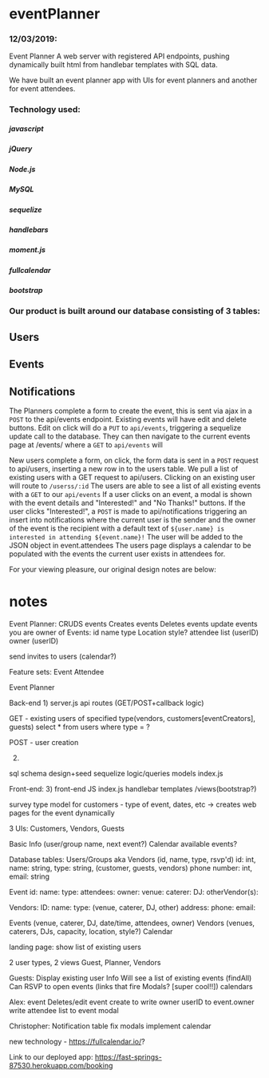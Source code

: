 # eventPlanner

### 12/03/2019:

Event Planner
A web server with registered API endpoints, pushing dynamically built html from handlebar templates with SQL data.

We have built an event planner app with UIs for event planners and another for event attendees.

### Technology used:
##### javascript
##### jQuery
##### Node.js
##### MySQL
##### sequelize
##### handlebars
##### moment.js
##### fullcalendar
##### bootstrap

### Our product is built around our database consisting of 3 tables:
## Users
## Events
## Notifications

The Planners complete a form to create the event, this is sent via ajax in a `POST` to the api/events endpoint. Existing events will have edit and delete buttons.
Edit on click will do a `PUT` to `api/events`, triggering a sequelize update call to the database.
They can then navigate to the current events page at /events/ where a `GET` to `api/events` will

New users complete a form, on click, the form data is sent in a `POST` request to api/users, inserting a new row in to the users table.
We pull a list of existing users with a GET request to api/users.
Clicking on an existing user will route to `/userss/:id`
The users are able to see a list of all existing events with a `GET` to our `api/events`
If a user clicks on an event, a modal is shown with the event details and "Interested!" and "No Thanks!" buttons. If the user clicks "Interested!", a `POST` is made to api/notifications triggering an insert into notifications where the current user is the sender and the owner of the event is the recipient with a default text of `${user.name} is interested in attending ${event.name}!`
The user will be added to the JSON object in event.attendees
The users page displays a calendar to be populated with the events the current user exists in attendees for.

For your viewing pleasure, our original design notes are below:
# notes
Event Planner:
CRUDS events
Creates events
Deletes events
update events you are owner of
Events:
	id
	name
	type
	Location
	style?
	attendee list (userID)
	owner (userID)

send invites to users (calendar?)

Feature sets:
Event Attendee

Event Planner


Back-end
1)
server.js
api routes (GET/POST+callback logic)

GET - existing users of specified type(vendors, customers[eventCreators], guests)
select * from users where type = ?

POST - user creation

2)
sql schema design+seed
sequelize logic/queries
models
index.js

Front-end:
3)
front-end JS
index.js
handlebar templates /views(bootstrap?)



survey type model for customers - type of event, dates, etc
	-> creates web pages for the event dynamically

3 UIs: Customers, Vendors, Guests

Basic Info (user/group name, next event?)
Calendar
available events?

Database tables:
Users/Groups aka Vendors (id, name, type, rsvp'd)
id: int,
name: string,
type: string, (customer, guests, vendors)
phone number: int,
email: string

Event
id:
name:
type:
attendees:
owner:
venue:
caterer:
DJ:
otherVendor(s):

Vendors:
ID:
name:
type: (venue, caterer, DJ, other)
address:
phone:
email:

Events (venue, caterer, DJ, date/time, attendees, owner)
Vendors (venues, caterers, DJs, capacity, location, style?)
Calendar

landing page:
show list of existing users


2 user types, 2 views
Guest, Planner, Vendors

Guests:
Display existing user Info
Will see a list of existing events (findAll)
Can RSVP to open events (links that fire Modals? [super cool!!])
calendars

Alex:
event Deletes/edit
event create to write owner userID to event.owner
write attendee list to event modal

Christopher:
Notification table
fix modals
implement calendar

new technology - https://fullcalendar.io/?

Link to our deployed app:
https://fast-springs-87530.herokuapp.com/booking
